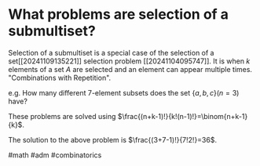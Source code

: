 # What problems are selection of a submultiset? 
Selection of a submultiset is a special case of the selection of a set[[20241109135221]] selection problem [[20241104095747]].
It is when $k$ elements of a set $A$ are selected and an element can appear multiple times. "Combinations with Repetition".

e.g. How many different 7-element subsets does the set $\{a,b,c\}(n=3)$ have? 

These problems are solved using
$\frac{(n+k-1)!}{k!(n-1)!}=\binom{n+k-1}{k}$.

The solution to the above problem is $\frac{(3+7-1)!}{7!2!}=36$.

#math #adm #combinatorics